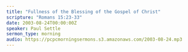 ```yaml
---
title: "Fullness of the Blessing of the Gospel of Christ"
scripture: "Romans 15:23-33"
date: 2003-08-24T00:00:00Z
speaker: Paul Settle
sermon_type: morning
audio: https://pcpcmorningsermons.s3.amazonaws.com/2003-08-24.mp3 
---
```



